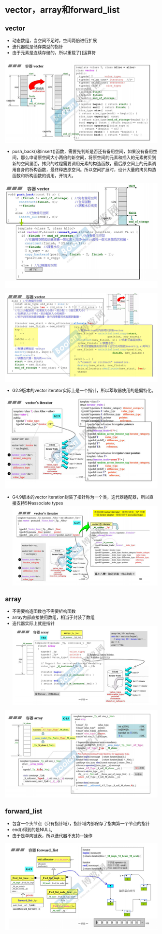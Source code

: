 # vector，array和forward\_list

## vector

* 动态数组，当空间不足时，空间两倍进行扩展
* 迭代器就是储存类型的指针
* 由于元素是连续存储的，所以重载了\[\]运算符



![](figure/Image-1589116740472.png)
* push\_back\(\)和insert\(\)函数，需要先判断是否还有备用空间，如果没有备用空间，那么申请原空间大小两倍的新空间，将原空间的元素和插入的元素拷贝到新的空间里面，拷贝的过程需要调用元素的构造函数，最后原空间上的元素调用自身的析构函数，最终释放原空间。所以空间扩展时，设计大量的拷贝构造函数和析构函数的调用，开销大。



![](figure/Image1-1589116743233.png)


![](figure/Image2-1589116746295.png)
* G2\.9版本的vector iterator实际上是一个指针，所以萃取器使用的是偏特化。



![](figure/Image3-1589116747767.png)
* G4\.9版本的vector iteration封装了指针称为一个类，迭代器适配器，所以直接支持5种associate types
![](figure/Image4-1589116749578.png)




## array

* 不需要构造函数也不需要析构函数
* array内部直接使用数组，相当于封装了数组
* 迭代器实际上就是指针
![](figure/Image5-1589116751243.png)


![](figure/Image6-1589116752691.png)
## forward\_list

* 包含一个头节点（只有指针域），指针域内部保存了指向第一个节点的指针
* end\(\)得到的是NULL,
* 由于是单向链表，所以迭代器不支持\-\-操作



![](figure/Image7-1589116754130.png)

